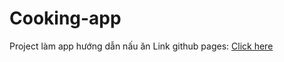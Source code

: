 # Cooking-app
Project làm app hướng dẫn nấu ăn
Link github pages: [Click here](https://newplayers12.github.io/Cooking-app/)

